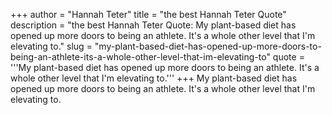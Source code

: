 +++
author = "Hannah Teter"
title = "the best Hannah Teter Quote"
description = "the best Hannah Teter Quote: My plant-based diet has opened up more doors to being an athlete. It's a whole other level that I'm elevating to."
slug = "my-plant-based-diet-has-opened-up-more-doors-to-being-an-athlete-its-a-whole-other-level-that-im-elevating-to"
quote = '''My plant-based diet has opened up more doors to being an athlete. It's a whole other level that I'm elevating to.'''
+++
My plant-based diet has opened up more doors to being an athlete. It's a whole other level that I'm elevating to.
